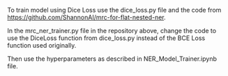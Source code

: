 
To train model using Dice Loss use the dice_loss.py file and the code from https://github.com/ShannonAI/mrc-for-flat-nested-ner.

In the mrc_ner_trainer.py file in the repository above, change the code to use the DiceLoss function from dice_loss.py instead of the BCE Loss function used originally.

Then use the hyperparameters as described in NER_Model_Trainer.ipynb file.

